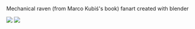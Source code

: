 Mechanical raven (from Marco Kubiś's book) fanart created with blender

<img src="bird1.png"></img>
<img src="bird2.png"></img>
